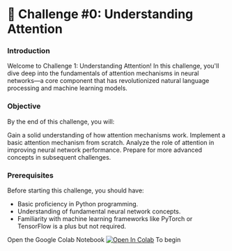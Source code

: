 # 🚩 Challenge #0: Understanding Attention

### Introduction

Welcome to Challenge 1: Understanding Attention! In this challenge, you'll dive deep into the fundamentals of attention mechanisms in neural networks—a core component that has revolutionized natural language processing and machine learning models.

### Objective

By the end of this challenge, you will:

Gain a solid understanding of how attention mechanisms work.
Implement a basic attention mechanism from scratch.
Analyze the role of attention in improving neural network performance.
Prepare for more advanced concepts in subsequent challenges.

### Prerequisites

Before starting this challenge, you should have:

- Basic proficiency in Python programming.
- Understanding of fundamental neural network concepts.
- Familiarity with machine learning frameworks like PyTorch or TensorFlow is a plus but not required.

Open the Google Colab Notebook [![Open In Colab](https://colab.research.google.com/assets/colab-badge.svg)](https://colab.research.google.com/github.com/antonemking/at-challenges/blob/challenge-0/at_sr_challenge0.ipynb?authuser=0&copy=true) To begin
